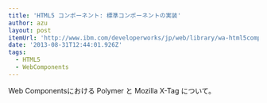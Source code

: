 ```yaml
---
title: 'HTML5 コンポーネント: 標準コンポーネントの実装'
author: azu
layout: post
itemUrl: 'http://www.ibm.com/developerworks/jp/web/library/wa-html5components3/'
date: '2013-08-31T12:44:01.926Z'
tags:
  - HTML5
  - WebComponents
---
```

Web Componentsにおける Polymer と Mozilla X-Tag について。

